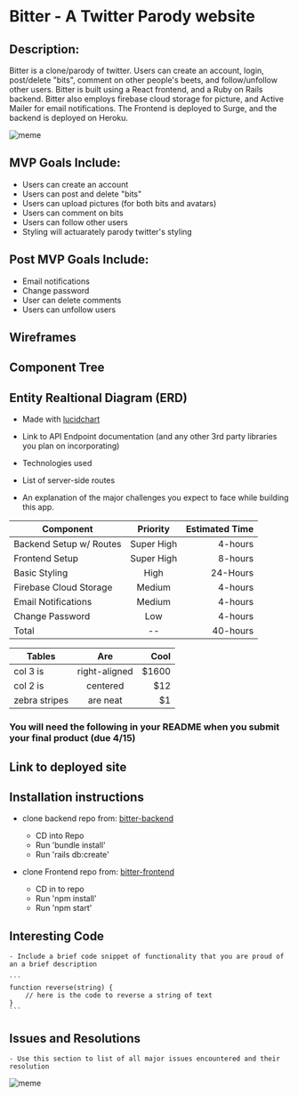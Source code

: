 # Bitter - A Twitter Parody website

## Description:
Bitter is a clone/parody of twitter.  Users can create an account, login, post/delete "bits", comment on other people's beets, and follow/unfollow other users. Bitter is built using a React frontend, and a Ruby on Rails backend.  Bitter also employs firebase cloud storage for picture, and Active Mailer for email notifications.  The Frontend is deployed to Surge, and the backend is deployed on Heroku.

![meme](https://media.giphy.com/media/k4ZItrTKDPnSU/giphy.gif)



## MVP Goals Include:
 - Users can create an account
 - Users can post and delete "bits"
 - Users can upload pictures (for both bits and avatars)
 - Users can comment on bits
 - Users can follow other users
 - Styling will actuarately parody twitter's styling
 
 ## Post MVP Goals Include:
 - Email notifications
 - Change password
 - User can delete comments
 - Users can unfollow users
 
 ## Wireframes
 
 
 ## Component Tree
 
 ## Entity Realtional Diagram (ERD)
	

- Made with [lucidchart](https://www.lucidchart.com/) 

 - Link to API Endpoint documentation (and any other 3rd party libraries you plan on incorporating)
 - Technologies used
 - List of server-side routes
 - An explanation of the major challenges you expect to face while building this app.

| Component        | Priority  | Estimated Time |
| ----------------------- | :--------: |  -----------: |
| Backend Setup w/ Routes | Super High | 4-hours|
| Frontend Setup | Super High | 8-hours|
| Basic Styling | High | 24-Hours|
| Firebase Cloud Storage | Medium | 4-hours|
| Email Notifications | Medium | 4-hours|
| Change Password | Low | 4-hours|
| Total |  --  | 40-hours|

| Tables        | Are           | Cool  |
| ------------- |:-------------:| -----:|
| col 3 is      | right-aligned | $1600 |
| col 2 is      | centered      |   $12 |
| zebra stripes | are neat      |    $1 |

### You will need the following in your README when you submit your final product (due 4/15)


## Link to deployed site


## Installation instructions
- clone backend repo from:  [bitter-backend](https://www.lucidchart.com/)
   - CD into Repo
   - Run 'bundle install'
   - Run 'rails db:create'
   
- clone Frontend repo from:  [bitter-frontend](https://www.lucidchart.com/)
   - CD in to repo
   - Run 'npm install'
   - Run 'npm start'

 ## Interesting Code 
	- Include a brief code snippet of functionality that you are proud of an a brief description  

	```
	function reverse(string) {
		// here is the code to reverse a string of text
	}
	```
  
 ## Issues and Resolutions
	- Use this section to list of all major issues encountered and their resolution

  ![meme](https://media.giphy.com/media/10ONuT5STdCiRy/giphy.gif)
